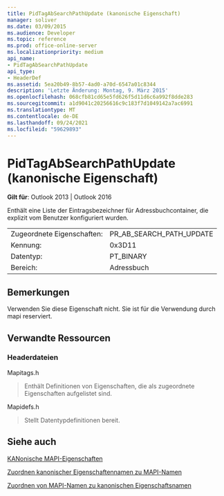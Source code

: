 ```yaml
---
title: PidTagAbSearchPathUpdate (kanonische Eigenschaft)
manager: soliver
ms.date: 03/09/2015
ms.audience: Developer
ms.topic: reference
ms.prod: office-online-server
ms.localizationpriority: medium
api_name:
- PidTagAbSearchPathUpdate
api_type:
- HeaderDef
ms.assetid: 5ea20b49-8b57-4ad0-a70d-6547a01c8344
description: 'Letzte Änderung: Montag, 9. März 2015'
ms.openlocfilehash: 068cfb81cd65e5fd626f5d11d6c6a992f8dde283
ms.sourcegitcommit: a1d9041c20256616c9c183f7d1049142a7ac6991
ms.translationtype: MT
ms.contentlocale: de-DE
ms.lasthandoff: 09/24/2021
ms.locfileid: "59629893"
---
```

# <a name="pidtagabsearchpathupdate-canonical-property"></a>PidTagAbSearchPathUpdate (kanonische Eigenschaft)

  
  
**Gilt für**: Outlook 2013 | Outlook 2016 
  
Enthält eine Liste der Eintragsbezeichner für Adressbuchcontainer, die explizit vom Benutzer konfiguriert wurden. 
  
|||
|:-----|:-----|
|Zugeordnete Eigenschaften:  <br/> |PR_AB_SEARCH_PATH_UPDATE  <br/> |
|Kennung:  <br/> |0x3D11  <br/> |
|Datentyp:  <br/> |PT_BINARY  <br/> |
|Bereich:  <br/> |Adressbuch  <br/> |
   
## <a name="remarks"></a>Bemerkungen

Verwenden Sie diese Eigenschaft nicht. Sie ist für die Verwendung durch mapi reserviert.
  
## <a name="related-resources"></a>Verwandte Ressourcen

### <a name="header-files"></a>Headerdateien

Mapitags.h
  
> Enthält Definitionen von Eigenschaften, die als zugeordnete Eigenschaften aufgelistet sind.
    
Mapidefs.h
  
> Stellt Datentypdefinitionen bereit.
    
## <a name="see-also"></a>Siehe auch



[KANonische MAPI-Eigenschaften](mapi-canonical-properties.md)
  
[Zuordnen kanonischer Eigenschaftennamen zu MAPI-Namen](mapping-canonical-property-names-to-mapi-names.md)
  
[Zuordnen von MAPI-Namen zu kanonischen Eigenschaftsnamen](mapping-mapi-names-to-canonical-property-names.md)

